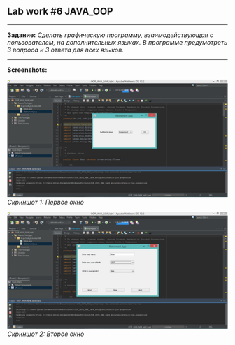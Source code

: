 ## Lab work #6 JAVA_OOP
---
__Задание:__ _Сделать графическую программу, взаимодействующая с пользователем,
на дополнительных языках. В программе предумотреть 3 вопроса и 3 ответа для 
всех языков._

---

__Screenshots:__

![screenshot1](screenshot1.JPG)
_Скриншот 1: Первое окно_

![screenshot2](screenshot2.JPG)
_Скриншот 2: Второе окно_